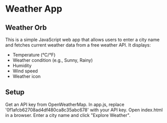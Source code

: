 # Weather App

## Weather Orb
This is a simple JavaScript web app that allows users to enter a city name and fetches current weather data from a free weather API. It displays:

- Temperature (°C/°F)
- Weather condition (e.g., Sunny, Rainy)
- Humidity
- Wind speed
- Weather icon

## Setup

Get an API key from OpenWeatherMap.
In app.js, replace '0f1afcb62708ad4df480ca8c35abc678' with your API key.
Open index.html in a browser.
Enter a city name and click "Explore Weather".


